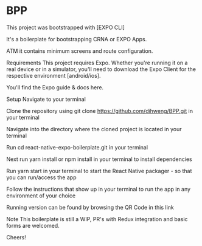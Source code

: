 # BPP
This project was bootstrapped with [EXPO CLI]

It's a boilerplate for bootstrapping CRNA or EXPO Apps.

ATM it contains minimum screens and route configuration.

Requirements
This project requires Expo. Whether you're running it on a real device or in a simulator, you'll need to download the Expo Client for the respective environment [android/ios].

You'll find the Expo guide & docs here.

Setup
Navigate to your terminal

Clone the repository using git clone https://github.com/dihweng/BPP.git in your terminal

Navigate into the directory where the cloned project is located in your terminal

Run cd react-native-expo-boilerplate.git in your terminal

Next run yarn install or npm install in your terminal to install dependencies

Run yarn start in your terminal to start the React Native packager - so that you can run/access the app

Follow the instructions that show up in your terminal to run the app in any environment of your choice

Running version can be found by browsing the QR Code in this link

Note
This boilerplate is still a WIP, PR's with Redux integration and basic forms are welcomed.

Cheers!
